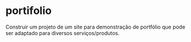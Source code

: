 # portifolio
Construir um projeto de um site para demonstração de portfólio que pode ser adaptado para diversos serviços/produtos.
